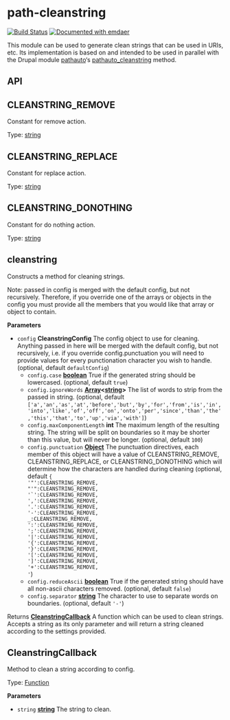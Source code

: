 <!--
  This file was generated by emdaer

  Its template can be found at .emdaer/README.emdaer.md
-->

<!--
  emdaerHash:eb8b1252e987a6f641b28b8b7f8e2656
-->

<h1 id="path-cleanstring">path-cleanstring</h1>
<p><a href="https://travis-ci.org/elliotttf/cleanstring"><img src="https://travis-ci.org/elliotttf/cleanstring.svg?branch=master" alt="Build Status"></a>
<a href="https://github.com/emdaer/emdaer"><img src="https://img.shields.io/badge/📓-documented%20with%20emdaer-F06632.svg?style=flat-square" alt="Documented with emdaer"></a></p>
<p>This module can be used to generate clean strings that can be used in URIs, etc.
Its implementation is based on and intended to be used in parallel with the
Drupal module <a href="https://www.drupal.org/project/pathauto">pathauto</a>‘s <a href="http://api.drupalhelp.net/api/pathauto/pathauto.inc/function/pathauto_cleanstring/7">pathauto_cleanstring</a> method.</p>
<h2 id="api">API</h2>
<!-- Generated by documentation.js. Update this documentation by updating the source code. -->
<h2 id="cleanstring_remove">CLEANSTRING_REMOVE</h2>
<p>Constant for remove action.</p>
<p>Type: <a href="https://developer.mozilla.org/docs/Web/JavaScript/Reference/Global_Objects/String">string</a></p>
<h2 id="cleanstring_replace">CLEANSTRING_REPLACE</h2>
<p>Constant for replace action.</p>
<p>Type: <a href="https://developer.mozilla.org/docs/Web/JavaScript/Reference/Global_Objects/String">string</a></p>
<h2 id="cleanstring_donothing">CLEANSTRING_DONOTHING</h2>
<p>Constant for do nothing action.</p>
<p>Type: <a href="https://developer.mozilla.org/docs/Web/JavaScript/Reference/Global_Objects/String">string</a></p>
<h2 id="cleanstring">cleanstring</h2>
<p>Constructs a method for cleaning strings.</p>
<p>Note: passed in config is merged
  with the default config, but not recursively. Therefore, if you override one
  of the arrays or objects in the config you must provide all the members that
  you would like that array or object to contain.</p>
<p><strong>Parameters</strong></p>
<ul>
<li><code>config</code> <strong>CleanstringConfig</strong> The config object to use for cleaning. Anything passed in here will be
  merged with the default config, but not recursively, i.e. if you override
  config.punctuation you will need to provide values for every punctionation
  character you wish to handle. (optional, default <code>defaultConfig</code>)<ul>
<li><code>config.case</code> <strong><a href="https://developer.mozilla.org/docs/Web/JavaScript/Reference/Global_Objects/Boolean">boolean</a></strong> True if the generated string should be lowercased. (optional, default <code>true</code>)</li>
<li><code>config.ignoreWords</code> <strong><a href="https://developer.mozilla.org/docs/Web/JavaScript/Reference/Global_Objects/Array">Array</a>&lt;<a href="https://developer.mozilla.org/docs/Web/JavaScript/Reference/Global_Objects/String">string</a>&gt;</strong> The list of words to strip from the passed in string. (optional, default <code>[&#39;a&#39;,&#39;an&#39;,&#39;as&#39;,&#39;at&#39;,&#39;before&#39;,&#39;but&#39;,&#39;by&#39;,&#39;for&#39;,&#39;from&#39;,&#39;is&#39;,&#39;in&#39;,&#39;into&#39;,&#39;like&#39;,&#39;of&#39;,&#39;off&#39;,&#39;on&#39;,&#39;onto&#39;,&#39;per&#39;,&#39;since&#39;,&#39;than&#39;,&#39;the&#39;,&#39;this&#39;,&#39;that&#39;,&#39;to&#39;,&#39;up&#39;,&#39;via&#39;,&#39;with&#39;]</code>)</li>
<li><code>config.maxComponentLength</code> <strong>int</strong> The maximum length of the resulting string. The string will be split on
  boundaries so it may be shorter than this value, but will never be longer. (optional, default <code>100</code>)</li>
<li><code>config.punctuation</code> <strong><a href="https://developer.mozilla.org/docs/Web/JavaScript/Reference/Global_Objects/Object">Object</a></strong> The punctuation directives, each member of this object will have a value of
  CLEANSTRING_REMOVE, CLEANSTRING_REPLACE, or CLEANSTRING_DONOTHING which
  will determine how the characters are handled during cleaning (optional, default <code>{
&#39;&quot;&#39;:CLEANSTRING_REMOVE,
&quot;&#39;&quot;:CLEANSTRING_REMOVE,
&#39;`&#39;:CLEANSTRING_REMOVE,
&#39;,&#39;:CLEANSTRING_REMOVE,
&#39;.&#39;:CLEANSTRING_REMOVE,
&#39;-&#39;:CLEANSTRING_REMOVE,
_:CLEANSTRING_REMOVE,
&#39;:&#39;:CLEANSTRING_REMOVE,
&#39;;&#39;:CLEANSTRING_REMOVE,
&#39;|&#39;:CLEANSTRING_REMOVE,
&#39;{&#39;:CLEANSTRING_REMOVE,
&#39;}&#39;:CLEANSTRING_REMOVE,
&#39;[&#39;:CLEANSTRING_REMOVE,
&#39;]&#39;:CLEANSTRING_REMOVE,
&#39;+&#39;:CLEANSTRING_REMOVE,
&#39;</code>)</li>
<li><code>config.reduceAscii</code> <strong><a href="https://developer.mozilla.org/docs/Web/JavaScript/Reference/Global_Objects/Boolean">boolean</a></strong> True if the generated string should have all non-ascii characters removed. (optional, default <code>false</code>)</li>
<li><code>config.separator</code> <strong><a href="https://developer.mozilla.org/docs/Web/JavaScript/Reference/Global_Objects/String">string</a></strong> The character to use to separate words on boundaries. (optional, default <code>&#39;-&#39;</code>)</li>
</ul>
</li>
</ul>
<p>Returns <strong><a href="#cleanstringcallback">CleanstringCallback</a></strong> A function which can be used to clean strings. Accepts a string as its only
  parameter and will return a string cleaned according to the settings
  provided.</p>
<h2 id="cleanstringcallback">CleanstringCallback</h2>
<p>Method to clean a string according to config.</p>
<p>Type: <a href="https://developer.mozilla.org/docs/Web/JavaScript/Reference/Statements/function">Function</a></p>
<p><strong>Parameters</strong></p>
<ul>
<li><code>string</code> <strong><a href="https://developer.mozilla.org/docs/Web/JavaScript/Reference/Global_Objects/String">string</a></strong> The string to clean.</li>
</ul>
